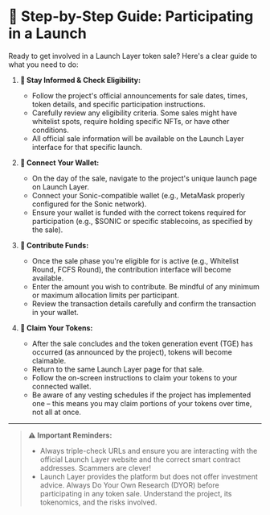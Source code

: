 # 📖 Step-by-Step Guide: Participating in a Launch

Ready to get involved in a Launch Layer token sale? Here's a clear guide to what you need to do:

1.  **📢 Stay Informed & Check Eligibility:**
    *   Follow the project's official announcements for sale dates, times, token details, and specific participation instructions.
    *   Carefully review any eligibility criteria. Some sales might have whitelist spots, require holding specific NFTs, or have other conditions.
    *   All official sale information will be available on the Launch Layer interface for that specific launch.

2.  **🔗 Connect Your Wallet:**
    *   On the day of the sale, navigate to the project's unique launch page on Launch Layer.
    *   Connect your Sonic-compatible wallet (e.g., MetaMask properly configured for the Sonic network).
    *   Ensure your wallet is funded with the correct tokens required for participation (e.g., $SONIC or specific stablecoins, as specified by the sale).

3.  **💸 Contribute Funds:**
    *   Once the sale phase you're eligible for is active (e.g., Whitelist Round, FCFS Round), the contribution interface will become available.
    *   Enter the amount you wish to contribute. Be mindful of any minimum or maximum allocation limits per participant.
    *   Review the transaction details carefully and confirm the transaction in your wallet.

4.  **🎉 Claim Your Tokens:**
    *   After the sale concludes and the token generation event (TGE) has occurred (as announced by the project), tokens will become claimable.
    *   Return to the same Launch Layer page for that sale.
    *   Follow the on-screen instructions to claim your tokens to your connected wallet.
    *   Be aware of any vesting schedules if the project has implemented one – this means you may claim portions of your tokens over time, not all at once.

---

> **⚠️ Important Reminders:**
> * Always triple-check URLs and ensure you are interacting with the official Launch Layer website and the correct smart contract addresses. Scammers are clever!
> * Launch Layer provides the platform but does not offer investment advice. Always Do Your Own Research (DYOR) before participating in any token sale. Understand the project, its tokenomics, and the risks involved. 